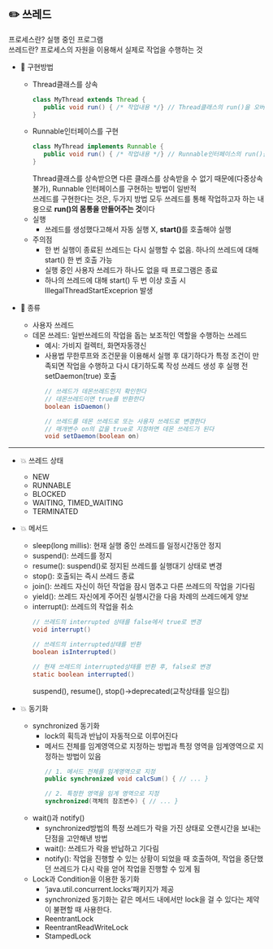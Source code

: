 ## ✏️ 쓰레드
프로세스란? 실행 중인 프로그램<br>
쓰레드란? 프로세스의 자원을 이용해서 실제로 작업을 수행하는 것

* 📝 구현방법
  * Thread클래스를 상속
    ```java
    class MyThread extends Thread {
       public void run() { /* 작업내용 */} // Thread클래스의 run()을 오버라이딩
    }
    ```
  * Runnable인터페이스를 구현
    ```java
    class MyThread implements Runnable {
       public void run() { /* 작업내용 */} // Runnable인터페이스의 run()을 구현
    }
    ```
    Thread클래스를 상속받으면 다른 클래스를 상속받을 수 없기 때문에(다중상속 불가), Runnable 인터페이스를 구현하는 방법이 일반적<br>
    쓰레드를 구현한다는 것은, 두가지 방법 모두 쓰레드를 통해 작업하고자 하는 내용으로 <b>run()의 몸통을 만들어주는 것</b>이다<br>
  * 실행
    * 쓰레드를 생성했다고해서 자동 실행 X, <b>start()</b>를 호출해야 실행
  * 주의점
     * 한 번 실행이 종료된 쓰레드는 다시 실행할 수 없음. 하나의 쓰레드에 대해 start() 한 번 호출 가능
     * 실행 중인 사용자 쓰레드가 하나도 없을 때 프로그램은 종료
     * 하나의 쓰레드에 대해 start() 두 번 이상 호출 시 IllegalThreadStartExceprion 발생
   
* 📝 종류
  * 사용자 쓰레드
  * 데몬 쓰레드: 일반쓰레드의 작업을 돕는 보조적인 역할을 수행하는 쓰레드
    * 예시: 가비지 컬렉터, 화면자동갱신
    * 사용법
      무한루프와 조건문을 이용해서 실행 후 대기하다가 특정 조건이 만족되면 작업을 수행하고 다시 대기하도록 작성
      쓰레드 생성 후 실행 전 setDaemon(true) 호출
      ```java
      // 쓰레드가 데몬쓰레드인지 확인한다
      // 데몬쓰레드이면 true를 반환한다
      boolean isDaemon() 

      // 쓰레드를 데몬 쓰레드로 또는 사용자 쓰레드로 변경한다
      // 매개변수 on의 값을 true로 지정하면 데몬 쓰레드가 된다
      void setDaemon(boolean on)
      ```
<hr>

* 💥 쓰레드 상태<br>
  * NEW
  * RUNNABLE
  * BLOCKED
  * WAITING, TIMED_WAITING
  * TERMINATED

* 💥 메서드
  * sleep(long millis): 현재 실행 중인 쓰레드를 일정시간동안 정지
  * suspend(): 쓰레드를 정지
  * resume(): suspend()로 정지된 쓰레드를 실행대기 상태로 변경
  * stop(): 호출되는 즉시 쓰레드 종료
  * join(): 쓰레드 자신이 하던 작업을 잠시 멈추고 다른 쓰레드의 작업을 기다림
  * yield(): 쓰레드 자신에게 주어진 실행시간을 다음 차례의 쓰레드에게 양보
  * interrupt(): 쓰레드의 작업을 취소
      ```java
      // 쓰레드의 interrupted 상태를 false에서 true로 변경
      void interrupt()

      // 쓰레드의 interrupted상태를 반환
      boolean isInterrupted()

      // 현재 쓰레드의 interrupted상태를 반환 후, false로 변경
      static boolean interrupted()
      ```
    suspend(), resume(), stop()->deprecated(교착상태를 일으킴)
    
* 💥 동기화
  * synchronized 동기화
    * lock의 획득과 반납이 자동적으로 이루어진다
    * 메서드 전체를 임계영역으로 지정하는 방법과 특정 영역을 임계영역으로 지정하는 방법이 있음
      ```java
      // 1. 메서드 전체를 임계영역으로 지정
      public synchronized void calcSum() { // ... }

      // 2. 특정한 영역을 임계 영역으로 지정
      synchronized(객체의 참조변수) { // ... }
      ```
  * wait()과 notify()
    * synchronized방법의 특정 쓰레드가 락을 가진 상태로 오랜시간을 보내는 단점을 고안해낸 방법
    * wait(): 쓰레드가 락을 반납하고 기다림
    * notify(): 작업을 진행할 수 있는 상황이 되었을 때 호출하여, 작업을 중단했던 쓰레드가 다시 락을 얻어 작업을 진행할 수 있게 됨
  * Lock과 Condition을 이용한 동기화
    * ‘java.util.concurrent.locks’패키지가 제공
    * synchronized 동기화는 같은 메서드 내에서만 lock을 걸 수 있다는 제약이 불편할 때 사용한다.
    * ReentrantLock
    * ReentrantReadWriteLock
    * StampedLock
